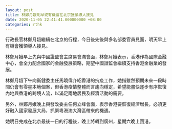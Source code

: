 ```yaml
---
layout: post
title: 林鄭月娥明早或有機會在北京獲領導人接見
date: 2020-11-05 22:41:41.000000000 +08:00
categories: rthk
---
```


行政長官林鄭月娥繼續在北京的行程，今日後先後與多名部委官員見面，明天早上有機會獲領導人接見。

林鄭月娥早上先與中國證監會主席易會滿會面，林鄭月娥表示，香港作為國際金融中心，會全力配合國家的金融發展策略，期望中國證監會繼續支持香港金融業的發展。

林鄭月娥下午向衞健委主任馬曉偉介紹香港的抗疫工作，她指雖然預期未來一段時間仍會有零星本地個案，但香港疫情整體而言趨向穩定，希望能盡快逐步有序恢復內地與香港的跨境人流，以滿足兩地居民及經濟活動的需要。

另外，林鄭月娥晚上與發改委主任何立峰會面，表示香港要恢復經濟增長，必須更好融入國家發展大局，抓緊粵港澳大灣區帶來的機遇。

她明日完成在北京最後一日的行程後，晚上將轉到廣州，星期六晚上回港。
